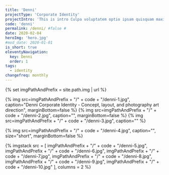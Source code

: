 ```yaml
---
title: 'Denni'
projectType: 'Corporate Identity'
projectIntro: 'This is intro Culpa voluptatem optio ipsam quisquam maxime nihil nisi reprehenderit nam labore quo animi, autem adipisci explicabo fugit exercitationem deserunt nobis minima magni tempora eum est aliquid. Reiciendis accusamus nam voluptatum dicta tenetur'
code: 'denni'
permalink: /denni/ #false #
date: 2020-02-04
heroImg: 'hero.jpg'
#mod_date: 2020-01-01
is_short: true
eleventyNavigation:
  key: Denni
  order: 1
tags: 
  - identity
changefreq: monthly
---
```

{% set imgPathAndPrefix = site.path.img | url %}

{% img src=imgPathAndPrefix + "/" + code + "/denni-1.jpg", caption="Denni Corporate Identity - Concept, layout, and photography art direction", marginBottom=false %}
{% img src=imgPathAndPrefix + "/" + code + "/denni-2.jpg", caption="", marginBottom=false %}
{% img src=imgPathAndPrefix + "/" + code + "/denni-3.jpg", caption="" %}

{% img src=imgPathAndPrefix + "/" + code + "/denni-4.jpg", caption="", size="short", marginBottom=false %}

{% imgstack src = [
              imgPathAndPrefix + "/" + code + "/denni-5.jpg", 
              imgPathAndPrefix + "/" + code + "/denni-6.jpg", 
              imgPathAndPrefix + "/" + code + "/denni-7.jpg", 
              imgPathAndPrefix + "/" + code + "/denni-8.jpg", 
              imgPathAndPrefix + "/" + code + "/denni-9.jpg", 
              imgPathAndPrefix + "/" + code + "/denni-10.jpg"
            ],
            columns = 2
%}